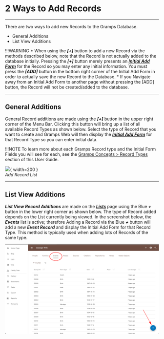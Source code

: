 #	2 Ways to Add Records

---

There are two ways to add new Records to the Gramps Database.

*	General Additions
*	List View Additions

!!!WARNING
	*	When using the ***[+]*** button to add a new Record via the methods described below,  note that the Record is not actually added to the database initially.  Pressing the ***[+]*** button merely presents an [***Initial Add Form***](../fundamentals/fundamentals.md#initial-add-forms) for the Record so you may enter any initial information.  You must press the ***[ADD]*** button in the bottom right corner of the Initial Add Form in order to actually save the new Record to the Database. 
	*	If you Navigate away from an Initial Add Form to another page without pressing the [ADD] button, the Record will not be created/added to the database.

---

##	General Additions

General Record additions are made using the ***[+]*** button in the upper right corner of the Menu Bar.  Clicking this button will bring up a list of all available Record Types as shown below.  Select the type of Record that you want to create and Gramps Web will then display the [***Initial Add Form***](../fundamentals/fundamentals.md#initial-add-forms) for that Record Type so you can enter initial data.  

!!!NOTE
	To learn more about each Gramps Record type and the Initial Form Fields you will see for each, see the [Gramps Concepts > Record Types](../fundamentals/fundamentals.md#gramps-record-types) section of this User Guide.

![](../orientation/home_page/add_records.png){ width=200 }<br><i>Add Record List</i>

---

##	List View Additions

***List View Record Additions*** are made on the [***Lists***](../orientation/lists/lists.md) page using the Blue ***+*** button in the lower right corner as shown below.  The type of Record added depends on the List currently being viewed.  In the screenshot below, the ***Events*** list is active; therefore Adding a Record via the Blue ***+*** button will add a new ***Event Record*** and display the Initial Add Form for that Record Type. This method is typically used when adding lots of Records of the same type.

![](in_context_addition.png)

<!-- whitespace for navigation purposes -->
<div style="height:1000px;"></div>